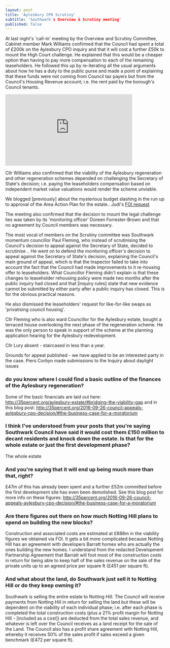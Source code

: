```yaml
---
layout: post
title: 'Aylesbury CPO Scrutiny'
subtitle: 'Southwark's Overview & Scrutiny meeting'
published: false
---
```

At last night's 'call-in' meeting by the Overview and Scrutiny Committee, Cabinet member Mark Williams confirmed that the Council had spent a total of £200k on the Aylesbury CPO inquiry and that it will cost a further £50k to mount the High Court challenge. He explained that this would be a cheaper option than having to pay more compensation to each of the remaining leaseholders. He followed this up by re-iterating all the usual arguments about how he has a duty to the public purse and made a point of explaining that these funds were not coming from Council tax payers but from the Council's Housing Revenue account; i.e. the rent paid by the borough's Council tenants.

<iframe width="400" height="225" src="https://www.youtube.com/embed/GlTuN-ffEZk" frameborder="0" allowfullscreen></iframe>

Cllr Williams also confirmed that the viability of the Aylesbury regeneration and other regeneration schemes depended on challenging the Secretary of State's decision; i.e. paying the leaseholders compensation based on independent market value valuations would render the scheme unviable. 

We blogged [previously] about the mysterious budget slashing in the run up to approval of the Area Action Plan for the estate.. 
Judi's [FOI request](https://www.whatdotheyknow.com/request/352116/response/873296/attach/3/160926%20EIR%20FOI%20685920.pdf)




The meeting also confirmed that the decision to mount the legal challenge lies was taken by its 'monitoring officer' Doreen Forrester-Brown and that no agreement by Council members was necessary.

The most vocal of members on the Scrutiny committee was Southwark momentum councillor Paul Fleming, who instead of scrutinising the Council's decision to appeal against the Secretary of State, decided to scrutinise .. 
He went on to defend the monitoring officer's decision to appeal against the Secretary of State's decision, explaining the Council's main ground of appeal, which is that the Inspector failed to take into account the fact that the Council had made improvements to it re-housing offer to leaseholders. What Councillor Fleming didn't explain is that these changes to leaseholder rehousing policy were made two months after the public inquiry had closed and that [inquiry rules] state that new evidence cannot be submitted by either party after a public inquiry has closed. This is for the obvious practical reasons.

He also dismissed the leaseholders' request for like-for-like swaps as 'privatising council housing'.

Cllr Fleming who is also ward Councillor for the Aylesbury estate, bought a terraced house overlooking the next phase of the regeneration scheme.
He was the only person to speak in support of the scheme at the planning application hearing for the Aylesbury redevelopment.

Cllr Lury absent - staircased in less than a year.

Grounds for appeal published - we have applied to be an interested party in the case.
Piers Corbyn made submissions to the Inquiry about daylight issues


### do you know where I could find a basic outline of the finances of the Aylesbury regeneration?

Some of the basic financials are laid out here: http://35percent.org/aylesbury-estate/#bridging-the-viability-gap
and in this blog post: http://35percent.org/2016-09-26-council-appeals-aylesbury-cpo-decision/#the-business-case-for-a-moratorium

### I think I've understood from your posts that you're saying Southwark Council have said it would cost them £150 million to decant residents and knock down the estate. Is that for the whole estate or just the first development phase?

The whole estate
 
### And you're saying that it will end up being much more than that, right?

£47m of this has already been spent and a further £52m committed before the first development site has even been demolished.
See this blog post for more info on these figures: http://35percent.org/2016-09-26-council-appeals-aylesbury-cpo-decision/#the-business-case-for-a-moratorium

### Are there figures out there on how much Notting Hill plans to spend on building the new blocks?

Construction and associated costs are estimated at £888m in the viability figures we obtained via FOI. It gets a bit more complicated because Notting Hill has an agreement with developers Barratt homes who are actually the ones building the new homes. I understand from the redacted Development Partnership Agreement that Barratt will foot most of the construction costs in return for being able to keep half of the sales revenue on the sale of the private units up to an agreed price per square ft (£451 per square ft).
 
### And what about the land, do Southwark just sell it to Notting Hill or do they keep owning it?

Southwark is selling the entire estate to Notting Hill. The Council will receive payments from Notting Hill in return for selling the land but these will be dependent on the viability of each individual phase; i.e. after each phase is completed the total construction costs (plus a 21% profit margin for Notting Hill - [included as a cost]) are deducted from the total sales revenue, and whatever is left over the Council receives as a land receipt for the sale of the Land.
The Council also has a profit share agreement with Notting Hill, whereby it receives 50% of the sales profit if sales exceed a given benchmark (£472 per square ft). 
 


